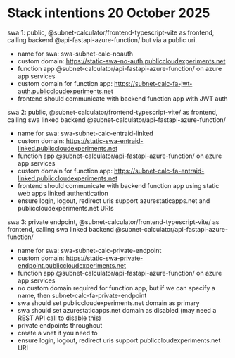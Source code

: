 # Stack intentions 20 October 2025

swa 1: public, @subnet-calculator/frontend-typescript-vite as frontend, calling backend @api-fastapi-azure-function/
but via a public uri.

- name for swa: swa-subnet-calc-noauth
- custom domain: <https://static-swa-no-auth.publiccloudexperiments.net>
- function app @subnet-calculator/api-fastapi-azure-function/ on azure app services
- custom domain for function app: <https://subnet-calc-fa-jwt-auth.publiccloudexperiments.net>
- frontend should communicate with backend function app with JWT auth

swa 2: public, @subnet-calculator/frontend-typescript-vite/ as frontend, calling swa linked backend
@subnet-calculator/api-fastapi-azure-function/

- name for swa: swa-subnet-calc-entraid-linked
- custom domain: <https://static-swa-entraid-linked.publiccloudexperiments.net>
- function app @subnet-calculator/api-fastapi-azure-function/ on azure app services
- custom domain for function app: <https://subnet-calc-fa-entraid-linked.publiccloudexperiments.net>
- frontend should communicate with backend function app using static web apps linked authentication
- ensure login, logout, redirect uris support azurestaticapps.net and publiccloudexperiments.net URIs

swa 3: private endpoint, @subnet-calculator/frontend-typescript-vite/ as frontend, calling swa linked backend
@subnet-calculator/api-fastapi-azure-function/

- name for swa: swa-subnet-calc-private-endpoint
- custom domain: <https://static-swa-private-endpoint.publiccloudexperiments.net>
- function app @subnet-calculator/api-fastapi-azure-function/ on azure app services
- no custom domain required for function app, but if we can specify a name, then subnet-calc-fa-private-endpoint
- swa should set publiccloudexperiments.net domain as primary
- swa should set azurestaticapps.net domain as disabled (may need a REST API call to disable this)
- private endpoints throughout
- create a vnet if you need to
- ensure login, logout, redirect uris support publiccloudexperiments.net URI
